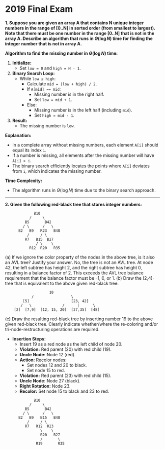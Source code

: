 # 2019 Final Exam
**1. Suppose you are given an array A that contains N unique integer numbers in the range of [0..N] in sorted order (from smallest to largest). Note that there must be one number in the range [0..N] that is not in the array A. Describe an algorithm that runs in $\Theta(\log N)$ time for finding the integer number that is not in array A.**

**Algorithm to find the missing number in $\Theta(\log N)$ time:**
1. **Initialize:**
    - Set `low = 0` and `high = N - 1`.
2. **Binary Search Loop:**
    - While `low ≤ high`:
        - Calculate `mid = (low + high) / 2`.
        - If `A[mid] == mid`:
            - Missing number is in the right half.
            - Set `low = mid + 1`.
        - Else:
            - Missing number is in the left half (including `mid`).
            - Set `high = mid - 1`.
3. **Result:**
    - The missing number is `low`.

**Explanation:**
- In a complete array without missing numbers, each element `A[i]` should equal its index `i`.
- If a number is missing, all elements after the missing number will have `A[i] > i`.
- The binary search efficiently locates the points where `A[i]` deviates from `i`, which indicates the missing number.

**Time Complexity:**
- The algorithm runs in $\Theta(\log N)$ time due to the binary search approach.
---

**2. Given the following red-black tree that stores integer numbers:**
```
             B10
           /     \
         B5       B42
        / \      /   \
      B2   B9   R23   B48
          /     / \
         R7   B15  B27
              / \    \
           R12  R20   R35
```
(a) If we ignore the color property of the nodes in the above tree, is it also an AVL tree? Justify your answer.
    No, the tree is not an AVL tree. At node 42, the left subtree has height 2, and the right subtree has height 0, resulting in a balance factor of 2. This exceeds the AVL tree balance requirement that the balance factor must be -1, 0, or 1.
(b) Draw the (2,4)-tree that is equivalent to the above given red-black tree.
```
                    10
            /                 \
        [5]                   [23, 42]
       /   \              /      |      \
    [2]  [7,9]  [12, 15, 20]  [27,35]  [48]
```
(c) Draw the resulting red-black tree by inserting number 19 to the above given red-black tree. Clearly indicate whether/where the re-coloring and/or tri-node-restructuring operations are required.
- **Insertion Steps:**
    - Insert 19 as a red node as the left child of node 20.
    - **Violation:** Red parent (20) with red child (19).
    - **Uncle Node:** Node 12 (red).
    - **Action:** Recolor nodes:
        - Set nodes 12 and 20 to black.
        - Set node 15 to red.
    - **Violation:** Red parent (23) with red child (15).
    - **Uncle Node:** Node 27 (black).
    - **Right Rotation:** Node 23.
    - **Recolor:** Set node 15 to black and 23 to red.
```
             B10
           /     \
         B5       B42
        / \      /   \
      B2   B9   B15   B48
          /     / \
         R7   R12  R23
                \    \
                B20   B27
                /       \
              R19       R35
                   
```